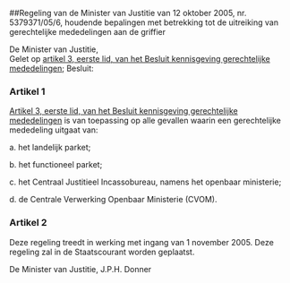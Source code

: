<meta http-equiv='Content-Type' content='text/html; charset=utf-8' />

##Regeling van de Minister van Justitie van 12 oktober 2005, nr. 5379371/05/6, houdende bepalingen met betrekking tot de uitreiking van gerechtelijke mededelingen aan de griffier

De Minister van Justitie,  
Gelet op [artikel 3, eerste lid, van het Besluit kennisgeving gerechtelijke mededelingen](../../../../../../../../../../../../../AMvB/besluit/kennisgeving/gerechtelijke/mededelingen/BWBR0018895/README.md);
Besluit:    

### Artikel  1  

[Artikel 3, eerste lid, van het Besluit kennisgeving gerechtelijke mededelingen](../../../../../../../../../../../../../AMvB/besluit/kennisgeving/gerechtelijke/mededelingen/BWBR0018895/README.md) is van toepassing op alle gevallen waarin een gerechtelijke mededeling uitgaat van: 

a. het landelijk parket;  

b. het functioneel parket;  

c. het Centraal Justitieel Incassobureau, namens het openbaar ministerie;  

d. de Centrale Verwerking Openbaar Ministerie (CVOM).  

### Artikel  2  

Deze regeling treedt in werking met ingang van 1 november 2005. 
Deze regeling zal in de Staatscourant worden geplaatst.  

De 
Minister van Justitie, 
J.P.H. Donner     
